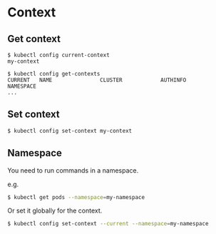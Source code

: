 # Context

## Get context

```console
$ kubectl config current-context
my-context
```


```console
$ kubectl config get-contexts
CURRENT   NAME               CLUSTER            AUTHINFO                             NAMESPACE
...
```



## Set context

```sh
$ kubectl config set-context my-context
```


## Namespace

You need to run commands in a namespace.

e.g.

```sh
$ kubectl get pods --namespace=my-namespace
```

Or set it globally for the context.

```sh
$ kubectl config set-context --current --namespace=my-namespace
```
